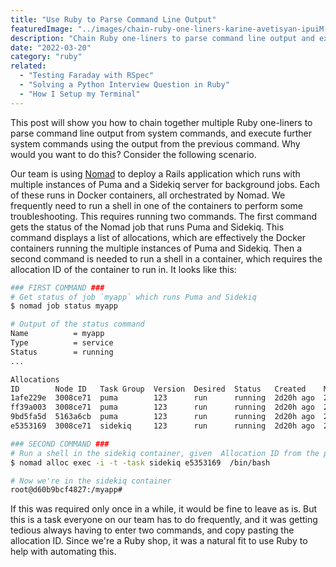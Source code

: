 ```yaml
---
title: "Use Ruby to Parse Command Line Output"
featuredImage: "../images/chain-ruby-one-liners-karine-avetisyan-ipuiM-36tAg-unsplash.jpg"
description: "Chain Ruby one-liners to parse command line output and execute system commands."
date: "2022-03-20"
category: "ruby"
related:
  - "Testing Faraday with RSpec"
  - "Solving a Python Interview Question in Ruby"
  - "How I Setup my Terminal"
---
```


This post will show you how to chain together multiple Ruby one-liners to parse command line output from system commands, and execute further system commands using the output from the previous command. Why would you want to do this? Consider the following scenario.

Our team is using [Nomad](../nomad-tips-and-tricks) to deploy a Rails application which runs with multiple instances of Puma and a Sidekiq server for background jobs. Each of these runs in Docker containers, all orchestrated by Nomad. We frequently need to run a shell in one of the containers to perform some troubleshooting. This requires running two commands. The first command gets the status of the Nomad job that runs Puma and Sidekiq. This command displays a list of allocations, which are effectively the Docker containers running the multiple instances of Puma and Sidekiq. Then a second command is needed to run a shell in a container, which requires the allocation ID of the container to run in. It looks like this:

```bash
### FIRST COMMAND ###
# Get status of job `myapp` which runs Puma and Sidekiq
$ nomad job status myapp

# Output of the status command
Name          = myapp
Type          = service
Status        = running
...

Allocations
ID        Node ID   Task Group  Version  Desired  Status   Created    Modified
1afe229e  3008ce71  puma        123      run      running  2d20h ago  2d20h ago
ff39a003  3008ce71  puma        123      run      running  2d20h ago  2d20h ago
9bd5fa5d  5163a6cb  puma        123      run      running  2d20h ago  2d20h ago
e5353169  3008ce71  sidekiq     123      run      running  2d20h ago  2d20h ago

### SECOND COMMAND ###
# Run a shell in the sidekiq container, given  Allocation ID from the previous command
$ nomad alloc exec -i -t -task sidekiq e5353169  /bin/bash

# Now we're in the sidekiq container
root@d60b9bcf4827:/myapp#
```

If this was required only once in a while, it would be fine to leave as is. But this is a task everyone on our team has to do frequently, and it was getting tedious always having to enter two commands, and copy pasting the allocation ID. Since we're a Ruby shop, it was a natural fit to use Ruby to help with automating this.